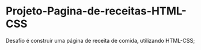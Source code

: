 # Projeto-Pagina-de-receitas-HTML-CSS
 Desafio é construir uma página de receita de comida, utilizando HTML-CSS;
